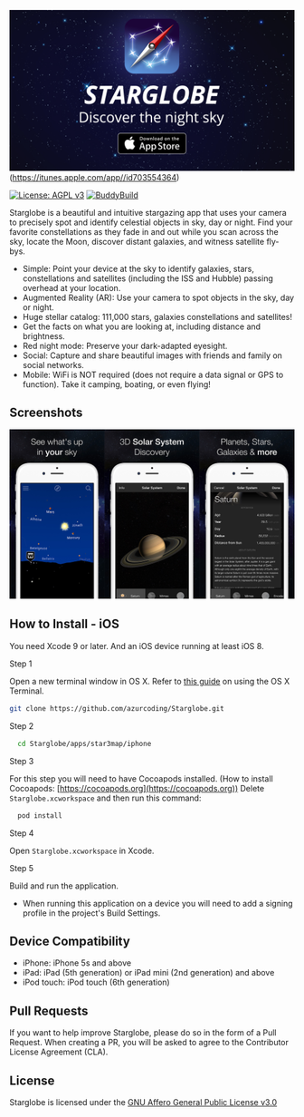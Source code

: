 ![Starglobe](1600x900.png)(https://itunes.apple.com/app//id703554364)

[![License: AGPL v3](https://img.shields.io/badge/License-AGPL%20v3-blue.svg)](https://www.gnu.org/licenses/agpl-3.0)
[![BuddyBuild](https://dashboard.buddybuild.com/api/statusImage?appID=597c9d47a2538b0001c92e70&branch=master&build=latest)](https://dashboard.buddybuild.com/apps/597c9d47a2538b0001c92e70/build/latest?branch=master)


Starglobe is a beautiful and intuitive stargazing app that uses your camera to precisely spot and identify celestial objects in sky, day or night. Find your favorite constellations as they fade in and out while you scan across the sky, locate the Moon, discover distant galaxies, and witness satellite fly-bys.

- Simple: Point your device at the sky to identify galaxies, stars, constellations and satellites (including the ISS and Hubble) passing overhead at your location.
- Augmented Reality (AR): Use your camera to spot objects in the sky, day or night.
- Huge stellar catalog: 111,000 stars, galaxies constellations and satellites!
- Get the facts on what you are looking at, including distance and brightness.
- Red night mode: Preserve your dark-adapted eyesight.
- Social: Capture and share beautiful images with friends and family on social networks. 
- Mobile: WiFi is NOT required (does not require a data signal or GPS to function). Take it camping, boating, or even flying!

## Screenshots

![Screenshots](screenshots.png)

## How to Install - iOS

You need Xcode 9 or later. And an iOS device running at least iOS 8.

Step 1

Open a new terminal window in OS X. Refer to [this guide](http://blog.teamtreehouse.com/introduction-to-the-mac-os-x-command-line) on using the OS X Terminal.

```bash
git clone https://github.com/azurcoding/Starglobe.git
```

Step 2

```bash
  cd Starglobe/apps/star3map/iphone
```

Step 3

For this step you will need to have Cocoapods installed. (How to install Cocoapods: [https://cocoapods.org](https://cocoapods.org))
Delete `Starglobe.xcworkspace` and then run this command:
```bash
  pod install
```

Step 4

Open `Starglobe.xcworkspace` in Xcode.


Step 5

Build and run the application.

- When running this application on a device you will need to add a signing profile in the project's Build Settings.

## Device Compatibility

- iPhone: iPhone 5s and above
- iPad: iPad (5th generation) or iPad mini (2nd generation) and above
- iPod touch: iPod touch (6th generation)


## Pull Requests

If you want to help improve Starglobe, please do so in the form of a Pull Request. When creating a PR, you will be asked to agree to the Contributor License Agreement (CLA).

## License
Starglobe is licensed under the [GNU Affero General Public License v3.0](/LICENSE)
